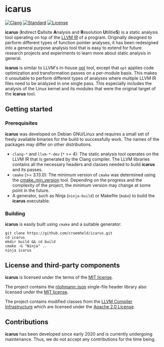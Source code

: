 # icarus

[![Clang](https://github.com/croemheld/icarus/actions/workflows/clang.yml/badge.svg)](https://github.com/croemheld/icarus/actions/workflows/clang.yml)
[![Standard](https://img.shields.io/badge/C%2B%2B-17-blue)](https://en.wikipedia.org/wiki/C%2B%2B#Standardization)
[![License](https://img.shields.io/badge/License-MIT-green)](https://raw.githubusercontent.com/croemheld/icarus/main/LICENSE.MIT)

**icarus** (**I**ndirect **C**allsite **A**nalysis and **R**esolution **U**tilitie**S**) is a static analysis tool
operating on top of the [LLVM IR](https://llvm.org/docs/LangRef.html) of a program. Originally designed to perform
different types of function pointer analyses, it has been redesigned into a general purpose analysis tool that is
easy to extend for future research projects and experiments to learn more about static analysis in general.

**icarus** is similar to LLVM's in-house [opt](https://llvm.org/docs/CommandGuide/opt.html) tool, except that `opt`
applies code optimization and transformation passes on a per-module basis. This makes it unsuitable to perform
different types of analyses where multiple LLVM IR files need to be analyzed in one single pass. This especially
includes the analysis of the Linux kernel and its modules that were the original target of the **icarus** tool.

## Getting started

### Prerequisites

**icarus** was developed on Debian GNU/Linux and requires a small set of freely available binaries for the build to
successfully work. The names of the packages may differ on other distributions.

- `clang-*` and `llvm-*-dev` (`*` >= 4): The static analysis tool operates on the LLVM IR that is generated by the Clang
  compiler. The LLVM libraries contains all the necessary headers and classes needed to build **icarus** and its passes.
- `cmake` (>= 3.13.0): The minimum version of `cmake` was determined using the
  [cmake_min_version](https://github.com/nlohmann/cmake_min_version) tool. Depending on the progress and the complexity
  of the project, the minimum version may change at some point in the future.
- A generator, such as Ninja (`ninja-build`) or Makefile (`make`) to build the **icarus** executable.

### Building

**icarus** is easily built using `cmake` and a suitable generator:

```shell
git clone https://github.com/croemheld/icarus.git
cd icarus
mkdir build && cd build
cmake -G "Ninja" ..
ninja icarus
```

## License and third-party components

**icarus** is licensed under the terms of the [MIT license](https://opensource.org/licenses/MIT).

The project contains the [nlohmann::json](https://github.com/nlohmann/json) single-file header library
also licensed under the [MIT license](https://opensource.org/licenses/MIT).

The project contains modified classes from the [LLVM Compiler Infrastructure](https://llvm.org/) which are licensed
under the [Apache 2.0 License](https://opensource.org/licenses/Apache-2.0).

## Contributions

**icarus** has been developed since early 2020 and is currently undergoing maintenance. Thus, we do not accept any
contributions for the time being. 